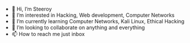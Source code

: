 - 👋 Hi, I’m Steeroy
- 👀 I’m interested in Hacking, Web development, Computer Networks
- 🌱 I’m currently learning Computer Networks, Kali Linux, Ethical Hacking
- 💞️ I’m looking to collaborate on anything and everything
- 📫 How to reach me just inbox

<!---
Steeroy/Steeroy is a ✨ special ✨ repository because its `README.md` (this file) appears on your GitHub profile.
You can click the Preview link to take a look at your changes.
--->
